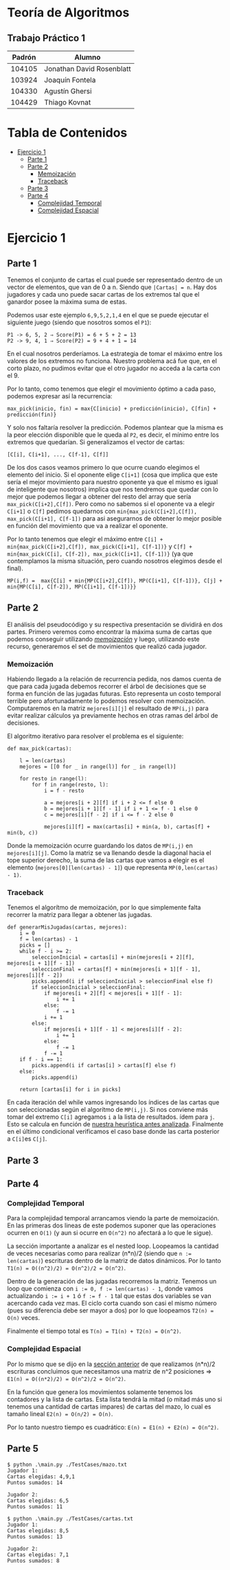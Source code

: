 # Teoría de Algoritmos
## Trabajo Práctico 1 

| Padrón | Alumno                    |
|--------|---------------------------|
| 104105 | Jonathan David Rosenblatt |
| 103924 | Joaquín Fontela           |
| 104330 | Agustín Ghersi            |
| 104429 | Thiago Kovnat             |

# Tabla de Contenidos

- [Ejercicio 1](#ejercicio-1)
  - [Parte 1](#parte-1)
  - [Parte 2](#parte-2)
    - [Memoización](#memoización)
    - [Traceback](#traceback)
  - [Parte 3](#parte-3)
  - [Parte 4](#parte-4)
    - [Complejidad Temporal](#complejidad-temporal)
    - [Complejidad Espacial](#complejidad-espacial)

# Ejercicio 1

## Parte 1

Tenemos el conjunto de cartas el cual puede ser representado dentro de un vector de elementos, que van de 0 a n. Siendo que `|Cartas| = n`. Hay dos jugadores y cada uno puede sacar cartas de los extremos tal que el ganardor posee la máxima suma de estas.

Podemos usar este ejemplo `6,9,5,2,1,4` en el que se puede ejecutar el siguiente juego (siendo que nosotros somos el `P1`):

``` 
P1 -> 6, 5, 2 ⇒ Score(P1) = 6 + 5 + 2 = 13
P2 -> 9, 4, 1 ⇒ Score(P2) = 9 + 4 + 1 = 14
```

En el cual nosotros perderíamos. La estrategia de tomar el máximo entre los valores de los extremos no funciona. Nuestro problema acá fue que, en el corto plazo, no pudimos evitar que el otro jugador no acceda a la carta con el 9. 

Por lo tanto, como tenemos que elegir el movimiento óptimo a cada paso, podemos expresar así la recurrencia:

```
max_pick(inicio, fin) = max{C[inicio] + predicción(inicio), C[fin] + predicción(fin)}
```

Y solo nos faltaría resolver la predicción. Podemos plantear que la misma es la peor elección disponible que le queda al `P2`, es decir, el mínimo entre los extremos que quedarían. Si generalizamos el vector de cartas:

```
[C[i], C[i+1], ..., C[f-1], C[f]]
```

De los dos casos veamos primero lo que ocurre cuando elegimos el elemento del inicio. Si el oponente elige `C[i+1]` (cosa que implica que este sería el mejor movimiento para nuestro oponente ya que el mismo es igual de inteligente que nosotros) implica que nos tendremos que quedar con lo mejor que podemos llegar a obtener del resto del array que sería `max_pick(C[i+2],C[f])`. Pero como no sabemos si el oponente va a elegir `C[i+1]` o `C[f]` pedimos quedarnos con `min{max_pick(C[i+2],C[f]), max_pick(C[i+1], C[f-1])` para asi asegurarnos de obtener lo mejor posible en función del movimiento que va a realizar el oponente. 

Por lo tanto tenemos que elegir el máximo entre `C[i] + min{max_pick(C[i+2],C[f]), max_pick(C[i+1], C[f-1])}` y `C[f] + min{max_pick(C[i], C[f-2]), max_pick(C[i+1], C[f-1])}` (ya que contemplamos la misma situación, pero cuando nosotros elegimos desde el final).

``` 
MP(i,f) =  max{C[i] + min{MP(C[i+2],C[f]), MP(C[i+1], C[f-1])}, C[j] + min{MP(C[i], C[f-2]), MP(C[i+1], C[f-1])}}
```

## Parte 2

El análisis del pseudocódigo y su respectiva presentación se dividirá en dos partes. Primero veremos como encontrar la máxima suma de cartas que podemos conseguir utilizando [_memoización_](https://en.wikipedia.org/wiki/Memoization) y luego, utilizando este recurso, generaremos el set de movimientos que realizó cada jugador.

### Memoización

Habiendo llegado a la relación de recurrencia pedida, nos damos cuenta de que para cada jugada debemos recorrer el árbol de decisiones que se forma en función de las jugadas futuras. Esto representa un costo temporal terrible pero afortunadamente lo podemos resolver con memoización. Computaremos en la matriz `mejores[i][j]` el resultado de `MP(i,j)` para evitar realizar cálculos ya previamente hechos en otras ramas del árbol de decisiones. 

El algoritmo iterativo para resolver el problema es el siguiente:

```
def max_pick(cartas):

    l = len(cartas)
    mejores = [[0 for _ in range(l)] for _ in range(l)]

    for resto in range(l):
        for f in range(resto, l):
            i = f - resto

            a = mejores[i + 2][f] if i + 2 <= f else 0
            b = mejores[i + 1][f - 1] if i + 1 <= f - 1 else 0
            c = mejores[i][f - 2] if i <= f - 2 else 0

            mejores[i][f] = max(cartas[i] + min(a, b), cartas[f] + min(b, c))
```

Donde la memoización ocurre guardando los datos de `MP(i,j)` en `mejores[i][j]`. Como la matriz se va llenando desde la diagonal hacia el tope superior derecho, la suma de las cartas que vamos a elegir es el elemento (`mejores[0][len(cartas) - 1]`) que representa `MP(0,len(cartas) - 1)`.

### Traceback

Tenemos el algorítmo de memoización, por lo que simplemente falta recorrer la matriz para llegar a obtener las jugadas.

```
def generarMisJugadas(cartas, mejores):
    i = 0
    f = len(cartas) - 1
    picks = []
    while f - i >= 2:
        seleccionInicial = cartas[i] + min(mejores[i + 2][f], mejores[i + 1][f - 1])
        seleccionFinal = cartas[f] + min(mejores[i + 1][f - 1], mejores[i][f - 2])
        picks.append(i if seleccionInicial > seleccionFinal else f)
        if seleccionInicial > seleccionFinal:
            if mejores[i + 2][f] < mejores[i + 1][f - 1]:
                i += 1
            else:
                f -= 1
            i += 1
        else:
            if mejores[i + 1][f - 1] < mejores[i][f - 2]:
                i += 1
            else:
                f -= 1
            f -= 1
    if f - i == 1:
        picks.append(i if cartas[i] > cartas[f] else f)
    else:
        picks.append(i)

    return [cartas[i] for i in picks]
```

En cada iteración del while vamos ingresando los índices de las cartas que son seleccionadas según el algorítmo de `MP(i,j)`. Si nos conviene más tomar del extremo `C[i]` agregamos `i` a la lista de resultados. ídem para `j`. Esto se calcula en función de [nuestra heurística antes analizada](#parte-1). Finalmente en el último condicional verificamos el caso base donde las carta posterior a `C[i]`es `C[j]`.

## Parte 3

## Parte 4
 
### Complejidad Temporal

Para la complejidad temporal arrancamos viendo la parte de memoización. En las primeras dos lineas de este podemos suponer que las operaciones ocurren en `O(1)` (y aun si ocurre en `O(n^2)` no afectará a lo que le sigue).

La sección importante a analizar es el nested loop. Loopeamos la cantidad de veces necesarias como para realizar (n*n)/2 (siendo que `n := len(cartas)`) escrituras dentro de la matriz de datos dinámicos. Por lo tanto `T1(n) = O((n^2)/2) = O(n^2)/2 = O(n^2)`.

Dentro de la generación de las jugadas recorremos la matriz. Tenemos un loop que comienza con `i := 0, f := len(cartas) - 1`, donde vamos actualizando `i := i + 1` ó `f := f - 1` tal que estas dos variables se van acercando cada vez mas. El ciclo corta cuando son casi el mismo número (pues su diferencia debe ser mayor a dos) por lo que loopeamos `T2(n) = O(n)` veces.

Finalmente el tiempo total es `T(n) = T1(n) + T2(n) = O(n^2)`.

### Complejidad Espacial

Por lo mismo que se dijo en la [sección anterior](#complejidad-temporal) de que realizamos (n*n)/2 escrituras concluimos que necesitamos una matriz de n^2 posiciones ⇒ `E1(n) = O((n*2)/2) = O(n^2)/2 = O(n^2)`. 

En la función que genera los movimientos solamente tenemos los contadores y la lista de cartas. Esta lista tendrá la mitad (o mitad más uno si tenemos una cantidad de cartas impares) de cartas del mazo, lo cual es tamaño lineal `E2(n) = O(n/2) = O(n)`.

Por lo tanto nuestro tiempo es cuadrático: `E(n) = E1(n) + E2(n) = O(n^2)`.

## Parte 5

```
$ python .\main.py ./TestCases/mazo.txt
Jugador 1:
Cartas elegidas: 4,9,1
Puntos sumados: 14

Jugador 2:
Cartas elegidas: 6,5
Puntos sumados: 11

$ python .\main.py ./TestCases/cartas.txt
Jugador 1:
Cartas elegidas: 8,5
Puntos sumados: 13

Jugador 2:
Cartas elegidas: 7,1
Puntos sumados: 8
```